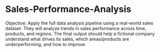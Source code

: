 # Sales-Performance-Analysis
Objective: Apply the full data analysis pipeline using a real-world sales dataset. They will analyze trends in sales performance across time, products, and regions. The final output should help a fictional company understand what drives its sales, which areas/products are underperforming, and how to improve.
